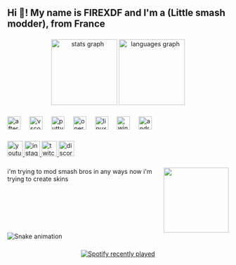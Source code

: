 <h2 align="left">Hi 👋! My name is FIREXDF and I'm a (Little smash modder), from France</h2>

###

<div align="center">
  <img src="https://github-readme-stats.vercel.app/api?username=FIREXDF&hide_title=false&hide_rank=false&show_icons=true&include_all_commits=true&count_private=true&disable_animations=false&theme=dracula&locale=en&hide_border=false" height="150" alt="stats graph"  />
  <img src="https://github-readme-stats.vercel.app/api/top-langs?username=FIREXDF&locale=en&hide_title=false&layout=compact&card_width=320&langs_count=5&theme=dracula&hide_border=false" height="150" alt="languages graph"  />
</div>

###

<div align="left">
  <img src="https://cdn.jsdelivr.net/gh/devicons/devicon/icons/aftereffects/aftereffects-original.svg" height="30" alt="aftereffects logo"  />
  <img width="12" />
  <img src="https://cdn.jsdelivr.net/gh/devicons/devicon/icons/vscode/vscode-original.svg" height="30" alt="vscode logo"  />
  <img width="12" />
  <img src="https://cdn.jsdelivr.net/gh/devicons/devicon/icons/putty/putty-original.svg" height="30" alt="putty logo"  />
  <img width="12" />
  <img src="https://cdn.jsdelivr.net/gh/devicons/devicon/icons/opera/opera-original.svg" height="30" alt="opera logo"  />
  <img width="12" />
  <img src="https://cdn.jsdelivr.net/gh/devicons/devicon/icons/linux/linux-original.svg" height="30" alt="linux logo"  />
  <img width="12" />
  <img src="https://cdn.jsdelivr.net/gh/devicons/devicon/icons/windows8/windows8-original.svg" height="30" alt="windows8 logo"  />
  <img width="12" />
  <img src="https://cdn.jsdelivr.net/gh/devicons/devicon/icons/android/android-original.svg" height="30" alt="android logo"  />
</div>

###

<div align="left">
  <a href="https://www.youtube.com/channel/UCaP-y8ABI0qkhSgNxnPpqnQ" target="_blank">
    <img src="https://img.shields.io/static/v1?message=Youtube%20(i'm%20french)&logo=youtube&label=FIREXDF&color=FF0000&logoColor=white&labelColor=&style=for-the-badge" height="35" alt="youtube logo"  />
  </a>
  <a href="https://www.instagram.com/firexdf/" target="_blank">
    <img src="https://img.shields.io/static/v1?message=Instagram&logo=instagram&label=firexdf&color=E4405F&logoColor=white&labelColor=&style=for-the-badge" height="35" alt="instagram logo"  />
  </a>
  <a href="https://www.twitch.tv/firexdf" target="_blank">
    <img src="https://img.shields.io/static/v1?message=Twitch&logo=twitch&label=firexdf&color=9146FF&logoColor=white&labelColor=&style=for-the-badge" height="35" alt="twitch logo"  />
  </a>
  <img src="https://img.shields.io/static/v1?message=Discord&logo=discord&label=FIREXDF&color=7289DA&logoColor=white&labelColor=&style=for-the-badge" height="35" alt="discord logo"  />
</div>

###

<img align="right" height="148" src="https://media1.tenor.com/m/J26CWkFyjwsAAAAC/vegeta-super-saiyan.gif"  />

###

<p align="left">i'm trying to mod smash bros in any ways now i'm trying to create skins</p>

###

<br clear="both">

<img src="https://raw.githubusercontent.com/FIREXDF/FIREXDF/github-contribution-grid-snake-dark.svg" alt="Snake animation" />

###

<div align="center">
  <a href="https://open.spotify.com/user/6wmsoxiqf3k8v8o1pgci7y95x">
    <img src="https://spotify-recently-played-readme.vercel.app/api?user=6wmsoxiqf3k8v8o1pgci7y95x&count=5&unique=false" alt="Spotify recently played"  />
  </a>
</div>

###
